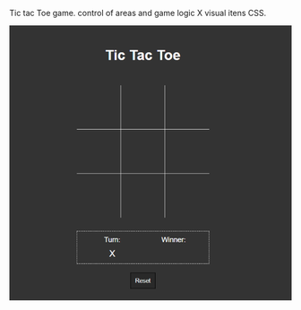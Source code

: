 Tic tac Toe game.
control of areas and game logic X visual itens CSS.



![Project Running](Animation.gif)